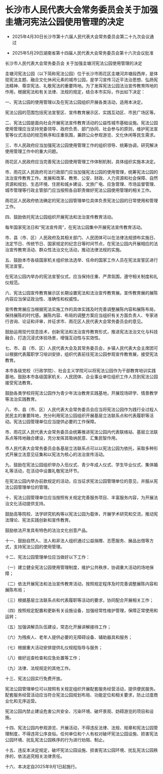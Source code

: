 # 长沙市人民代表大会常务委员会关于加强圭塘河宪法公园使用管理的决定

- 2025年4月30日长沙市第十六届人民代表大会常务委员会第二十九次会议通过

- 2025年5月29日湖南省第十四届人民代表大会常务委员会第十六次会议批准

<!-- INFO END -->

长沙市人民代表大会常务委员会 关于加强圭塘河宪法公园使用管理的决定

圭塘河宪法公园（以下简称宪法公园）位于长沙市雨花区圭塘河井塘段西岸，是体现宪法主题、融合文化休闲元素的城市公园，是学习宣传习近平法治思想、弘扬宪法精神、尊崇宪法、礼敬宪法的重要阵地。为了发挥宪法公园法治宣传教育阵地的作用，根据宪法和有关法律、法规的规定，结合本市实际，作出如下决定：

一、宪法公园的使用管理以及在宪法公园组织开展各类活动，适用本决定。

宪法公园的范围包括宪法宣誓区、宣传教育展示区、实践互动区、市民广场区等。

二、宪法公园是面向社会开展宪法宣传教育活动的公益性城市基础设施。宪法公园使用管理应当坚持党委领导、政府负责、部门协同、社会参与的原则，维护宪法宣誓等仪式活动的规范秩序和庄重氛围，兼顾公众参观游览、文化休闲等民生需求。

三、市人民政府应当加强宪法公园使用管理工作的组织领导、统筹协调，研究解决使用管理工作中的重大问题。

雨花区人民政府应当完善宪法公园使用管理工作体制机制，具体组织实施本决定。

市、雨花区人民政府司法行政部门应当加强宪法公园的使用管理，统筹宪法公园的法治宣传教育工作。发展和改革、教育、公安、财政、人力资源和社会保障、自然资源和规划、生态环境、住房和城乡建设、文旅广电、应急管理、市场监督管理、城市管理等行政主管部门应当按照各自职责做好宪法公园使用管理的相关工作。

雨花区人民政府依法确定的宪法公园管理单位具体负责宪法公园的日常使用和管理工作。

四、鼓励依托宪法公园组织开展宪法和法治宣传教育活动。

每年国家宪法日和“宪法宣传周”，在宪法公园集中开展宪法宣传教育活动。

市、县（市、区）人民政府及其相关部门、人民团体可以在法律法规颁布实施日、法定节日、传统节日、国家规定的纪念日等时间节点，在宪法公园内开展相应的法治宣传教育活动、群众性法治文化活动，推动法律法规的实施。

五、鼓励本市各级国家机关组织依法选举、任命的国家工作人员在宪法宣誓区进行宪法宣誓。

在宪法公园内举办的宪法宣誓仪式，应当保持庄重、严肃氛围，遵守相关制度和礼仪规范。

六、宪法公园宣传教育展示区长期设置宪法和法治宣传教育展。宣传教育展的展陈内容应当保证政治性、准确性和权威性。

宣传教育展应当根据宪法实施工作的具体实践及时完善调整展陈内容和展陈布局，保持展陈的时代感。展陈内容、布局的调整方案应当组织有关方面负责人、专家进行咨询、论证和评审，并征求市、雨花区人民代表大会常务委员会的意见。

鼓励运用现代信息技术，创新宪法和法治宣传教育形式，推进宪法法治文化与科技融合，打造沉浸式体验场景，增强互动性与实效性。

七、市、县（市、区）人民代表大会及其常务委员会，乡镇人民代表大会主席团可以根据代表履职学习培训安排，组织代表前往宪法公园参观宣传教育展，接受宪法教育。

本市各级党校（行政学院）、社会主义学院可以将宪法公园作为干部教育培训实践基地。鼓励本市各级国家机关、人民团体、企业事业单位组织工作人员到宪法公园接受宪法教育。

鼓励各类学校将宪法公园作为青少年法治教育实践基地，开展现场研学、情景教学等法治实践教育。

八、市、县（市、区）人民代表大会常务委员会应当将宪法公园作为践行全过程人民民主的重要阵地，充分利用宪法公园组织开展基层立法联系点和代表履职等活动。宪法公园管理单位应当提供必要的工作保障。

市、雨花区人民代表大会常务委员会统筹推进宪法公园内代表联络站、基层立法联系点等阵地融合建设，充分发挥其吸纳民意、汇集民智作用。

市人民代表大会常务委员会各基层立法联系点可以以宪法公园为依托，采取多种形式开展立法意见征集和以宪法为核心的法治宣传活动。

九、鼓励在宪法公园组织举办入伍仪式、青少年成人仪式、学生毕业仪式、集体婚礼等活动，在活动中设置礼敬宪法环节。

在宪法公园内举办前款规定的活动，应当征求宪法公园管理单位的意见，并服从宪法公园管理单位的管理。

十、宪法公园管理单位应当按照有关规定完善服务项目、丰富服务内容，为开展法治文化活动提供支持。

鼓励高等院校、法学研究机构等以宪法公园为载体，开展学术研究和交流，推动宪法理论、宪法实践创新和宣传教育。

鼓励依法开发具有特色的法治文化创意产品。

十一、鼓励自然人、法人和非法人组织通过公益捐赠、志愿服务、展品出借等方式，支持宪法公园的使用管理。

十二、宪法公园管理单位应当做好以下工作：

（一）建立健全宪法公园使用管理制度，维护公共秩序，协调重大活动的场地保障；

（二）依法开展宪法和法治宣传教育活动，按照规定程序及时完善调整展陈内容和展陈布局；

（三）根据基层立法联系点和代表履职等活动的要求，协同配合开展相关工作；

（四）按照规定配置和更新有关设施设备，加强经常性维护管理，保障正常使用和运转；

（五）加强讲解员队伍建设，常态化开展讲解接待工作；

（六）为残疾人、老年人提供必要的无障碍设备、辅助器具和服务；

（七）根据重大活动安排提供礼仪规程指导与服务；

（八）做好巡查检查和应急处置等工作；

（九）法律、法规规定的其他工作。

十三、宪法公园实行免费开放。

宪法公园管理单位可以按照有关规定组织开展配套服务经营活动，提供便民服务。配套服务经营活动应当符合宪法公园规划布局、功能定位和相关要求，防止过度商业化和无序运营。

宪法公园内禁止建设危害公共安全、污染环境、破坏景观、妨碍游览的项目和设施。

十四、宪法公园内参观游览、开展活动，不得违反法律、法规、规章和宪法公园管理制度，不得违背公序良俗。任何单位和个人有权对破坏宪法公园设施、损害宪法公园环境、扰乱宪法公园秩序的行为进行劝阻、制止。

十五、违反本决定规定，破坏宪法公园设施、损害宪法公园环境、扰乱宪法公园秩序的，依法追究相关法律责任。

十六、本决定自2025年9月1日起施行。
